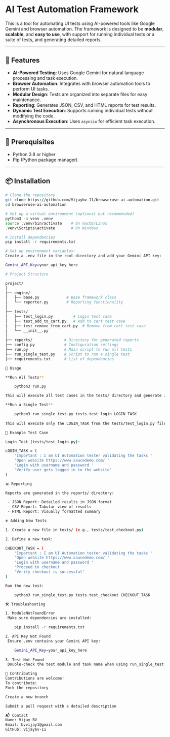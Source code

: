 # AI Test Automation Framework

This is a tool for automating UI tests using AI-powered tools like Google Gemini and browser automation. The framework
is designed to be **modular**, **scalable**, and **easy to use**, with support for running individual tests or a suite
of tests, and generating detailed reports.

---

## 🔧 Features

- **AI-Powered Testing**: Uses Google Gemini for natural language processing and task execution.
- **Browser Automation**: Integrates with browser automation tools to perform UI tasks.
- **Modular Design**: Tests are organized into separate files for easy maintenance.
- **Reporting**: Generates JSON, CSV, and HTML reports for test results.
- **Dynamic Test Execution**: Supports running individual tests without modifying the code.
- **Asynchronous Execution**: Uses `asyncio` for efficient task execution.

---

## 🧱 Prerequisites

- Python 3.8 or higher
- Pip (Python package manager)

---

## 📦 Installation

```bash
# Clone the repository
git clone https://github.com/Vijaybv-11/browseruse-ai-automation.git
cd browseruse-ai-automation

# Set up a virtual environment (optional but recommended)
python3 -m venv .venv
source .venv/bin/activate    # On macOS/Linux
.venv\Scripts\activate       # On Windows

# Install dependencies
pip install -r requirements.txt

# Set up environment variables:
Create a .env file in the root directory and add your Gemini API key:

Gemini_API_Key=your_api_key_here

# Project Structure

project/
│
├── engine/
│   ├── base.py            # Base framework class
│   └── reporter.py        # Reporting functionality
│
├── tests/
│   ├── test_login.py         # Login test case
│   ├── test_add_to_cart.py   # Add to cart test case
│   ├── test_remove_from_cart.py  # Remove from cart test case
│   └── __init__.py
│
├── reports/              # Directory for generated reports
├── config.py             # Configuration settings
├── run.py                # Main script to run all tests
├── run_single_test.py    # Script to run a single test
├── requirements.txt      # List of dependencies

🚀 Usage

**Run All Tests**

    python3 run.py

This will execute all test cases in the tests/ directory and generate JSON, CSV, and HTML reports in the reports/ folder.

**Run a Single Test**

    python3 run_single_test.py tests.test_login LOGIN_TASK
    
This will execute only the LOGIN_TASK from the tests/test_login.py file.

🧪 Example Test Case

Login Test (tests/test_login.py):

LOGIN_TASK = (
    'Important : I am UI Automation tester validating the tasks '
    'Open website https://www.saucedemo.com/ '
    'Login with username and password '
    'Verify user gets logged in to the website'
)

📊 Reporting

Reports are generated in the reports/ directory:

 - JSON Report: Detailed results in JSON format
 - CSV Report: Tabular view of results
 - HTML Report: Visually formatted summary

➕ Adding New Tests

1. Create a new file in tests/ (e.g., tests/test_checkout.py)

2. Define a new task:

CHECKOUT_TASK = (
    'Important : I am UI Automation tester validating the tasks '
    'Open website https://www.saucedemo.com/ '
    'Login with username and password '
    'Proceed to checkout '
    'Verify checkout is successful'
)

Run the new test:

    python3 run_single_test.py tests.test_checkout CHECKOUT_TASK

🛠 Troubleshooting

1. ModuleNotFoundError
 Make sure dependencies are installed:

    pip install -r requirements.txt

2. API Key Not Found
 Ensure .env contains your Gemini API key:

    Gemini_API_Key=your_api_key_here
    
3. Test Not Found
 Double-check the test module and task name when using run_single_test.py.

🤝 Contributing
Contributions are welcome!
To contribute:
Fork the repository

Create a new branch

Submit a pull request with a detailed description

📬 Contact
Name: Vijay BV
Email: bvvijay1@gmail.com
GitHub: Vijaybv-11
